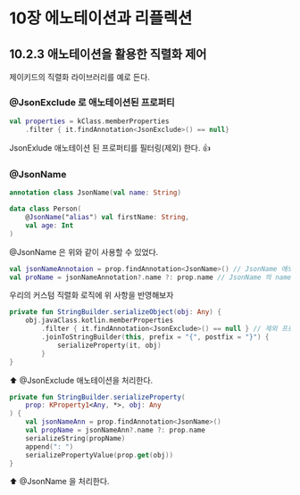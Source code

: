 <!-- 
commit message
kotlin in action : Annotation

생략 된 챕터는 향후 채워질 예정. 🎅
-->

# 10장 에노테이션과 리플렉션

## 10.2.3 애노테이션을 활용한 직렬화 제어

제이키드의 직렬화 라이브러리를 예로 든다.

### @JsonExclude 로 애노테이션된 프로퍼티

```kotlin
val properties = kClass.memberProperties
    .filter { it.findAnnotation<JsonExclude>() == null}
```

JsonExlude 애노테이션 된 프로퍼티를 필터링(제외) 한다. 👍

### @JsonName

```kotlin
annotation class JsonName(val name: String)

data class Person(
    @JsonName("alias") val firstName: String,
    val age: Int
)
```

@JsonName 은 위와 같이 사용할 수 있었다.

```kotlin
val jsonNameAnnotaion = prop.findAnnotation<JsonName>() // JsonName 애노테이션을 얻는다 (없으면 null)
val proName = jsonNameAnnotation?.name ?: prop.name // JsonName 의 name 인자를 찾고 없으면 prop.name 을 사용 
```

우리의 커스텀 직렬화 로직에 위 사항을 반영해보자

```kotlin
private fun StringBuilder.serializeObject(obj: Any) {
    obj.javaClass.kotlin.memberProperties
        .filter { it.findAnnotation<JsonExclude>() == null } // 제외 프로퍼티를 필터링 
        .joinToStringBuilder(this, prefix = "{", postfix = "}") {
            serializeProperty(it, obj)
        }
}
```

⬆ @JsonExclude 애노테이션을 처리한다.

```kotlin
private fun StringBuilder.serializeProperty(
    prop: KProperty1<Any, *>, obj: Any
) {
    val jsonNameAnn = prop.findAnnotation<JsonName>()
    val propName = jsonNameAnn?.name ?: prop.name
    serializeString(propName)
    append(": ")
    serializePropertyValue(prop.get(obj))
}
```

⬆ @JsonName 을 처리한다.

    